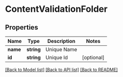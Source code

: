 # ContentValidationFolder

## Properties
Name | Type | Description | Notes
------------ | ------------- | ------------- | -------------
**name** | **string** | Unique Name | 
**id** | **string** | Unique Id | [optional] 

[[Back to Model list]](../README.md#documentation-for-models) [[Back to API list]](../README.md#documentation-for-api-endpoints) [[Back to README]](../README.md)


